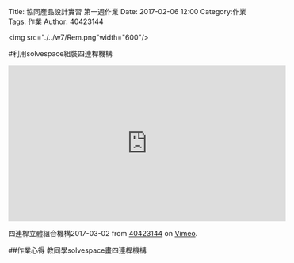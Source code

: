 Title: 協同產品設計實習 第一週作業
Date: 2017-02-06 12:00
Category:作業
Tags: 作業
Author: 40423144

<img src="./../w7/Rem.png"width="600"/>

<!-- PELICAN_END_SUMMARY -->

#利用solvespace組裝四連桿機構
<iframe width="560" height="315" src="https://www.youtube.com/embed/kFYOnLDMKTU" frameborder="0" allowfullscreen></iframe>

四連桿立體組合機構2017-03-02</a> from <a href="https://vimeo.com/user45109608">40423144</a> on <a href="https://vimeo.com">Vimeo</a>.</p>
##作業心得
教同學solvespace畫四連桿機構
